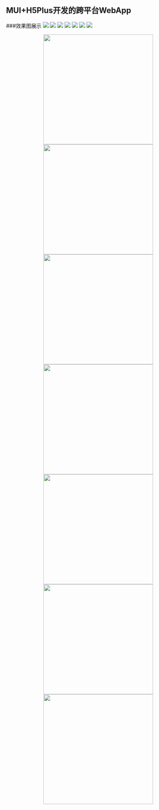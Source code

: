 ## MUI+H5Plus开发的跨平台WebApp

###效果图展示
![](/showImg/01.jpg)
![](/showImg/02.jpg)
![](/showImg/03.jpg)
![](/showImg/04.jpg)
![](/showImg/05.jpg)
![](/showImg/06.png)
![](/showImg/07.jpg)
<div  align="center">    
 	<img src="/showImg/01.jpg" width = "300" align=center />
 	<img src="/showImg/02.jpg" width = "300" align=center />
 	<img src="/showImg/03.jpg" width = "300" align=center />
 	<img src="/showImg/04.jpg" width = "300" align=center />
 	<img src="/showImg/05.jpg" width = "300" align=center />
 	<img src="/showImg/06.png" width = "300" align=center />
 	<img src="/showImg/07.jpg" width = "300" align=center />
</div>

